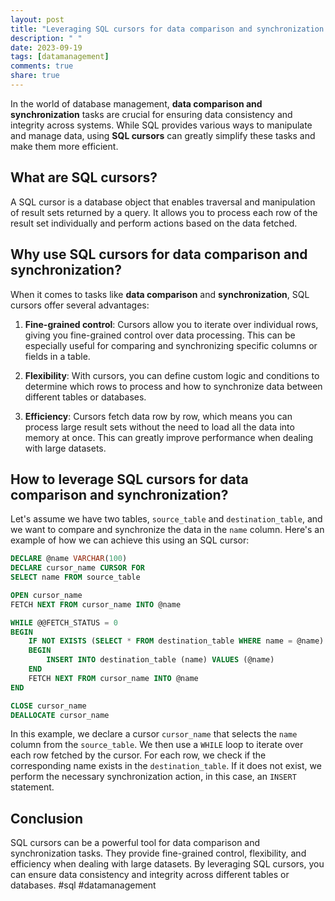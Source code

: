 ```yaml
---
layout: post
title: "Leveraging SQL cursors for data comparison and synchronization tasks"
description: " "
date: 2023-09-19
tags: [datamanagement]
comments: true
share: true
---
```


In the world of database management, **data comparison and synchronization** tasks are crucial for ensuring data consistency and integrity across systems. While SQL provides various ways to manipulate and manage data, using **SQL cursors** can greatly simplify these tasks and make them more efficient.

## What are SQL cursors?

A SQL cursor is a database object that enables traversal and manipulation of result sets returned by a query. It allows you to process each row of the result set individually and perform actions based on the data fetched.

## Why use SQL cursors for data comparison and synchronization?

When it comes to tasks like **data comparison** and **synchronization**, SQL cursors offer several advantages:

1. **Fine-grained control**: Cursors allow you to iterate over individual rows, giving you fine-grained control over data processing. This can be especially useful for comparing and synchronizing specific columns or fields in a table.

2. **Flexibility**: With cursors, you can define custom logic and conditions to determine which rows to process and how to synchronize data between different tables or databases.

3. **Efficiency**: Cursors fetch data row by row, which means you can process large result sets without the need to load all the data into memory at once. This can greatly improve performance when dealing with large datasets.

## How to leverage SQL cursors for data comparison and synchronization?

Let's assume we have two tables, `source_table` and `destination_table`, and we want to compare and synchronize the data in the `name` column. Here's an example of how we can achieve this using an SQL cursor:

```sql
DECLARE @name VARCHAR(100)
DECLARE cursor_name CURSOR FOR
SELECT name FROM source_table

OPEN cursor_name
FETCH NEXT FROM cursor_name INTO @name

WHILE @@FETCH_STATUS = 0
BEGIN
    IF NOT EXISTS (SELECT * FROM destination_table WHERE name = @name)
    BEGIN
        INSERT INTO destination_table (name) VALUES (@name)
    END
    FETCH NEXT FROM cursor_name INTO @name
END

CLOSE cursor_name
DEALLOCATE cursor_name
```

In this example, we declare a cursor `cursor_name` that selects the `name` column from the `source_table`. We then use a `WHILE` loop to iterate over each row fetched by the cursor. For each row, we check if the corresponding name exists in the `destination_table`. If it does not exist, we perform the necessary synchronization action, in this case, an `INSERT` statement.

## Conclusion

SQL cursors can be a powerful tool for data comparison and synchronization tasks. They provide fine-grained control, flexibility, and efficiency when dealing with large datasets. By leveraging SQL cursors, you can ensure data consistency and integrity across different tables or databases. #sql #datamanagement